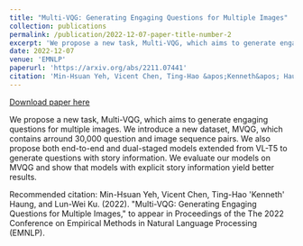 ```yaml
---
title: "Multi-VQG: Generating Engaging Questions for Multiple Images"
collection: publications
permalink: /publication/2022-12-07-paper-title-number-2
excerpt: 'We propose a new task, Multi-VQG, which aims to generate engaging questions for multiple images. We introduce a new dataset, MVQG, which contains arround 30,000 question and image sequence pairs. We also propose both end-to-end and dual-staged models extended from VL-T5 to generate questions with story information. We evaluate our models on MVQG and show that models with explicit story information yield better results.'
date: 2022-12-07
venue: 'EMNLP'
paperurl: 'https://arxiv.org/abs/2211.07441'
citation: 'Min-Hsuan Yeh, Vicent Chen, Ting-Hao &apos;Kenneth&apos; Haung, and Lun-Wei Ku. (2022). &quot;Multi-VQG: Generating Engaging Questions for Multiple Images,&quot; to appear in Proceedings of the The 2022 Conference on Empirical Methods in Natural Language Processing (EMNLP).'
---
```


<a href='https://arxiv.org/abs/2211.07441'>Download paper here</a>

We propose a new task, Multi-VQG, which aims to generate engaging questions for multiple images. We introduce a new dataset, MVQG, which contains arround 30,000 question and image sequence pairs. We also propose both end-to-end and dual-staged models extended from VL-T5 to generate questions with story information. We evaluate our models on MVQG and show that models with explicit story information yield better results.

Recommended citation: Min-Hsuan Yeh, Vicent Chen, Ting-Hao 'Kenneth' Haung, and Lun-Wei Ku. (2022). "Multi-VQG: Generating Engaging Questions for Multiple Images," to appear in Proceedings of the The 2022 Conference on Empirical Methods in Natural Language Processing (EMNLP).